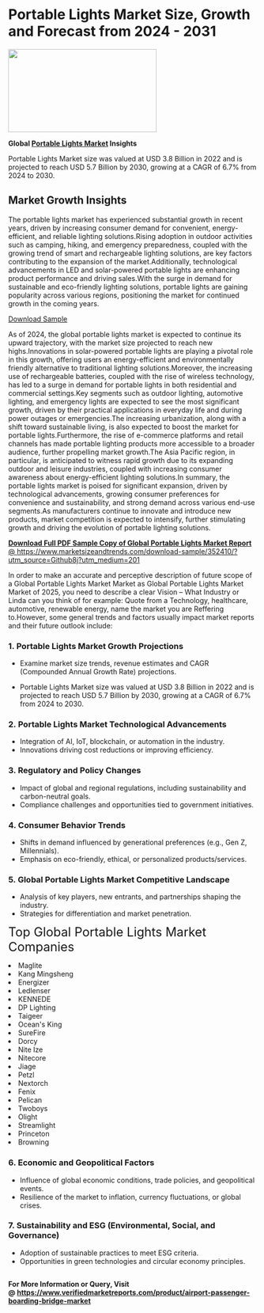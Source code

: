 <H1>Portable Lights Market Size, Growth and Forecast from 2024 - 2031</H1><img class="aligncenter size-medium wp-image-584254" src="https://thirdeyenews.in/wp-content/uploads/2024/09/Global-Market-Research-300x168.jpeg" alt="" width="300" height="168" /><p><strong>Global&nbsp;<a href="https://www.marketsizeandtrends.com/download-sample/352410/?utm_source=Github8j?utm_medium=201">Portable Lights Market</a> Insights</strong></p><p>Portable Lights Market size was valued at USD 3.8 Billion in 2022 and is projected to reach USD 5.7 Billion by 2030, growing at a CAGR of 6.7% from 2024 to 2030.</p><p><h2>Market Growth Insights</h2> <p>The portable lights market has experienced substantial growth in recent years, driven by increasing consumer demand for convenient, energy-efficient, and reliable lighting solutions.Rising adoption in outdoor activities such as camping, hiking, and emergency preparedness, coupled with the growing trend of smart and rechargeable lighting solutions, are key factors contributing to the expansion of the market.Additionally, technological advancements in LED and solar-powered portable lights are enhancing product performance and driving sales.With the surge in demand for sustainable and eco-friendly lighting solutions, portable lights are gaining popularity across various regions, positioning the market for continued growth in the coming years.</p> <p><a href="#">Download Sample</a></p> <p>As of 2024, the global portable lights market is expected to continue its upward trajectory, with the market size projected to reach new highs.Innovations in solar-powered portable lights are playing a pivotal role in this growth, offering users an energy-efficient and environmentally friendly alternative to traditional lighting solutions.Moreover, the increasing use of rechargeable batteries, coupled with the rise of wireless technology, has led to a surge in demand for portable lights in both residential and commercial settings.Key segments such as outdoor lighting, automotive lighting, and emergency lights are expected to see the most significant growth, driven by their practical applications in everyday life and during power outages or emergencies.The increasing urbanization, along with a shift toward sustainable living, is also expected to boost the market for portable lights.Furthermore, the rise of e-commerce platforms and retail channels has made portable lighting products more accessible to a broader audience, further propelling market growth.The Asia Pacific region, in particular, is anticipated to witness rapid growth due to its expanding outdoor and leisure industries, coupled with increasing consumer awareness about energy-efficient lighting solutions.In summary, the portable lights market is poised for significant expansion, driven by technological advancements, growing consumer preferences for convenience and sustainability, and strong demand across various end-use segments.As manufacturers continue to innovate and introduce new products, market competition is expected to intensify, further stimulating growth and driving the evolution of portable lighting solutions.</p> <p><a href="#"></p><p><span class=""><strong>Download Full PDF Sample Copy of Global Portable Lights Market Report</strong> @ <a href="https://www.marketsizeandtrends.com/download-sample/352410/?utm_source=Github8j?utm_medium=201" target="_blank">https://www.marketsizeandtrends.com/download-sample/352410/?utm_source=Github8j?utm_medium=201</a></span></p><p>In order to make an accurate and perceptive description of future scope of a Global&nbsp;Portable Lights Market Market as Global&nbsp;Portable Lights Market Market of 2025, you need to describe a clear Vision &ndash; What Industry or Linda can you think of for example: Quote from a Technology, healthcare, automotive, renewable energy, name the market you are Reffering to.However, some general trends and factors usually impact market reports and their future outlook include:</p><h3>1.&nbsp;<strong>Portable Lights Market Growth Projections</strong></h3><ul><li>Examine market size trends, revenue estimates and CAGR (Compounded Annual Growth Rate) projections.</li><li><p>Portable Lights Market size was valued at USD 3.8 Billion in 2022 and is projected to reach USD 5.7 Billion by 2030, growing at a CAGR of 6.7% from 2024 to 2030.</p></li></ul><h3>2.&nbsp;<strong>Portable Lights Market Technological Advancements</strong></h3><ul><li>Integration of AI, IoT, blockchain, or automation in the industry.</li><li>Innovations driving cost reductions or improving efficiency.</li></ul><h3>3.&nbsp;<strong>Regulatory and Policy Changes</strong></h3><ul><li>Impact of global and regional regulations, including sustainability and carbon-neutral goals.</li><li>Compliance challenges and opportunities tied to government initiatives.</li></ul><h3>4.&nbsp;<strong>Consumer Behavior Trends</strong></h3><ul><li>Shifts in demand influenced by generational preferences (e.g., Gen Z, Millennials).</li><li>Emphasis on eco-friendly, ethical, or personalized products/services.</li></ul><h3>5.&nbsp;<strong>Global Portable Lights Market Competitive Landscape</strong></h3><ul><li>Analysis of key players, new entrants, and partnerships shaping the industry.</li><li>Strategies for differentiation and market penetration.</li></ul><p data-pm-slice="1 1 []"><span style="color: inherit; font-family: inherit; font-size: 25px;">Top Global Portable Lights Market Companies</span></p><div class="" data-test-id=""><p><li>Maglite</li><li> Kang Mingsheng</li><li> Energizer</li><li> Ledlenser</li><li> KENNEDE</li><li> DP Lighting</li><li> Taigeer</li><li> Ocean's King</li><li> SureFire</li><li> Dorcy</li><li> Nite Ize</li><li> Nitecore</li><li> Jiage</li><li> Petzl</li><li> Nextorch</li><li> Fenix</li><li> Pelican</li><li> Twoboys</li><li> Olight</li><li> Streamlight</li><li> Princeton</li><li> Browning</li></p></div><h3>6.&nbsp;<strong>Economic and Geopolitical Factors</strong></h3><ul><li>Influence of global economic conditions, trade policies, and geopolitical events.</li><li>Resilience of the market to inflation, currency fluctuations, or global crises.</li></ul><h3>7.&nbsp;<strong>Sustainability and ESG (Environmental, Social, and Governance)</strong></h3><ul><li>Adoption of sustainable practices to meet ESG criteria.</li><li>Opportunities in green technologies and circular economy principles.</li></ul><h2><strong style="font-size: 14px;">For More Information or Query, Visit @&nbsp;</strong><a style="background-color: #ffffff; font-size: 14px;" href="https://www.marketsizeandtrends.com/report/portable-lights-market/" target="_blank">https://www.verifiedmarketreports.com/product/airport-passenger-boarding-bridge-market</a></h2>